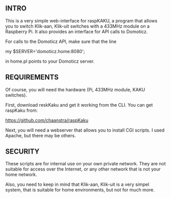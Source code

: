 INTRO
-----
This is a very simple web-interface for raspKAKU, a program that
allows you to switch Klik-aan, Klik-uit switches with a 433MHz 
module on a Raspberry Pi. It also provides an interface for API
calls to Domoticz.

For calls to the Domoticz API, make sure that the line

my $SERVER='domoticz.home:8080';

in home.pl points to your Domoticz server.


REQUIREMENTS
------------
Of course, you will need the hardware (Pi, 433MHz module, KAKU
switches).

First, download reskKaku and get it working from the CLI. You can
get raspKaku from:

https://github.com/chaanstra/raspKaku

Next, you will need a webserver that allows you to install CGI
scripts. I used Apache, but there may be others.


SECURITY
--------
These scripts are for internal use on your own private network.
They are not suitable for access over the Internet, or any other
network that is not your home network.

Also, you need to keep in mind that Klik-aan, Klik-uit is a very
simpel system, that is suitable for home environments, but not
for much more.
